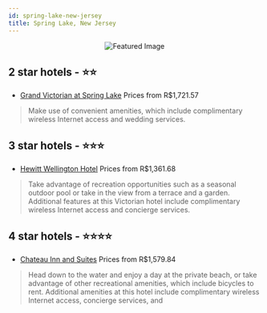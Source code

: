 ```yaml
---
id: spring-lake-new-jersey
title: Spring Lake, New Jersey
---
```


<center><img src="https://i.travelapi.com/hotels/2000000/1180000/1171800/1171735/305141fc_z.jpg" alt="Featured Image" /></center>


##  2 star hotels - ⭐️⭐️

-    [Grand Victorian at Spring Lake](https://us.hurb.com/hotels/spring-lake/grand-victorian-at-spring-lake-JNP-JP190754?cmp=18055) Prices from R$1,721.57
   > Make use of convenient amenities, which include complimentary wireless Internet access and wedding services.

##  3 star hotels - ⭐️⭐️⭐️

-    [Hewitt Wellington Hotel](https://us.hurb.com/hotels/spring-lake/hewitt-wellington-hotel-JNP-JP198562?cmp=18055) Prices from R$1,361.68
   > Take advantage of recreation opportunities such as a seasonal outdoor pool or take in the view from a terrace and a garden. Additional features at this Victorian hotel include complimentary wireless Internet access and concierge services.

##  4 star hotels - ⭐️⭐️⭐️⭐️

-    [Chateau Inn and Suites](https://us.hurb.com/hotels/spring-lake/chateau-inn-and-suites-JNP-JP842159?cmp=18055) Prices from R$1,579.84
   > Head down to the water and enjoy a day at the private beach, or take advantage of other recreational amenities, which include bicycles to rent. Additional amenities at this hotel include complimentary wireless Internet access, concierge services, and
